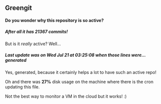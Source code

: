 ## Greengit

#### Do you wonder why this repository is so active?

##### After all it has 21367 commits!

But is it *really* active? Well...

##### Last update was on Wed Jul 21 at 03:25:08 when those lines were... generated

Yes, generated, because it certainly helps a lot to have such an active repo!

Oh and there was **27%** disk usage on the machine
where there is the cron updating this file.

Not the best way to monitor a VM in the cloud but it works! :)
